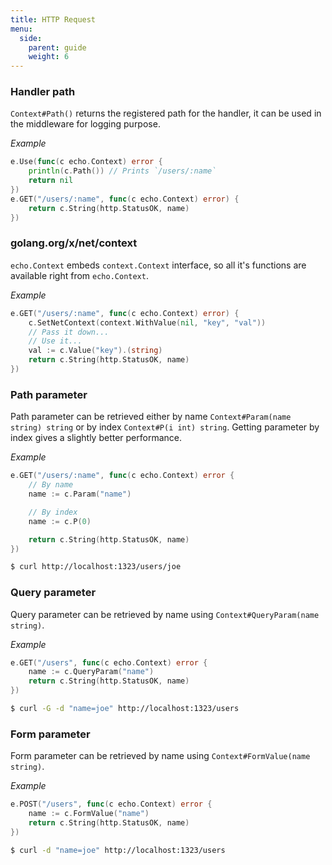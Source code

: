 ```yaml
---
title: HTTP Request
menu:
  side:
    parent: guide
    weight: 6
---
```


### Handler path

`Context#Path()` returns the registered path for the handler, it can be used in the
middleware for logging purpose.

*Example*

```go
e.Use(func(c echo.Context) error {
    println(c.Path()) // Prints `/users/:name`
    return nil
})
e.GET("/users/:name", func(c echo.Context) error) {
    return c.String(http.StatusOK, name)
})
```

### golang.org/x/net/context

`echo.Context` embeds `context.Context` interface, so all it's functions
are available right from `echo.Context`.

*Example*

```go
e.GET("/users/:name", func(c echo.Context) error) {
    c.SetNetContext(context.WithValue(nil, "key", "val"))
    // Pass it down...
    // Use it...
    val := c.Value("key").(string)
    return c.String(http.StatusOK, name)
})
```

### Path parameter

Path parameter can be retrieved either by name `Context#Param(name string) string`
or by index `Context#P(i int) string`. Getting parameter by index gives a slightly
better performance.

*Example*

```go
e.GET("/users/:name", func(c echo.Context) error {
	// By name
	name := c.Param("name")

	// By index
	name := c.P(0)

	return c.String(http.StatusOK, name)
})
```

```sh
$ curl http://localhost:1323/users/joe
```

### Query parameter

Query parameter can be retrieved by name using `Context#QueryParam(name string)`.

*Example*

```go
e.GET("/users", func(c echo.Context) error {
	name := c.QueryParam("name")
	return c.String(http.StatusOK, name)
})
```

```sh
$ curl -G -d "name=joe" http://localhost:1323/users
```

### Form parameter

Form parameter can be retrieved by name using `Context#FormValue(name string)`.

*Example*

```go
e.POST("/users", func(c echo.Context) error {
	name := c.FormValue("name")
	return c.String(http.StatusOK, name)
})
```

```sh
$ curl -d "name=joe" http://localhost:1323/users
```
